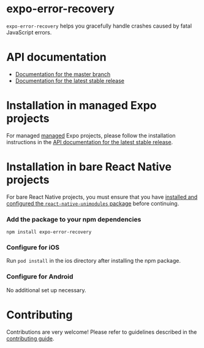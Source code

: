 # expo-error-recovery

`expo-error-recovery` helps you gracefully handle crashes caused by fatal JavaScript errors.

# API documentation

- [Documentation for the master branch](https://github.com/expo/expo/blob/master/docs/pages/versions/unversioned/sdk/error-recovery.md)
- [Documentation for the latest stable release](https://docs.expo.io/versions/latest/sdk/error-recovery/)

# Installation in managed Expo projects

For managed [managed](https://docs.expo.io/versions/latest/introduction/managed-vs-bare/) Expo projects, please follow the installation instructions in the [API documentation for the latest stable release](https://docs.expo.io/versions/latest/sdk/error-recovery/).

# Installation in bare React Native projects

For bare React Native projects, you must ensure that you have [installed and configured the `react-native-unimodules` package](https://github.com/unimodules/react-native-unimodules) before continuing.

### Add the package to your npm dependencies

```
npm install expo-error-recovery
```

### Configure for iOS

Run `pod install` in the ios directory after installing the npm package.

### Configure for Android

No additional set up necessary.

# Contributing

Contributions are very welcome! Please refer to guidelines described in the [contributing guide](https://github.com/expo/expo#contributing).
